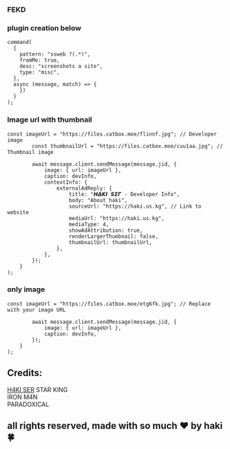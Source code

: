 ### FEKD
### plugin creation below

```
command(
  {
    pattern: "ssweb ?(.*)",
    fromMe: true,
    desc: "screenshots a site",
    type: "misc",
  },
  async (message, match) => {
    })
  }
);
```
### Image url with thumbnail

```
const imageUrl = "https://files.catbox.moe/flinnf.jpg"; // Developer image
        const thumbnailUrl = "https://files.catbox.moe/cuu1aa.jpg"; // Thumbnail image

        await message.client.sendMessage(message.jid, {
            image: { url: imageUrl },
            caption: devInfo,
            contextInfo: {
                externalAdReply: {
                    title: "𝞖𝞓𝞙𝞘 𝙎𝞢𝞒 - Developer Info",
                    body: "About haki",
                    sourceUrl: "https://haki.us.kg", // Link to website
                    mediaUrl: "https://haki.us.kg",
                    mediaType: 4,
                    showAdAttribution: true,
                    renderLargerThumbnail: false,
                    thumbnailUrl: thumbnailUrl,
                },
            },
        });
    }
);
```

### only image 
```
const imageUrl = "https://files.catbox.moe/etg6fk.jpg"; // Replace with your image URL

        await message.client.sendMessage(message.jid, {
            image: { url: imageUrl },
            caption: devInfo,
        });
    }
);
```


## Credits:
<a href = "">H4KI SER</a>
STAR KING</br>
IRON M4N</br>
PARADOXICAL</br> 

## all rights reserved, made with so much ❤️ by haki🍀
